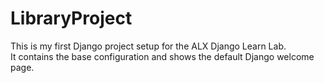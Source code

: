 # LibraryProject

This is my first Django project setup for the ALX Django Learn Lab.  
It contains the base configuration and shows the default Django welcome page.
